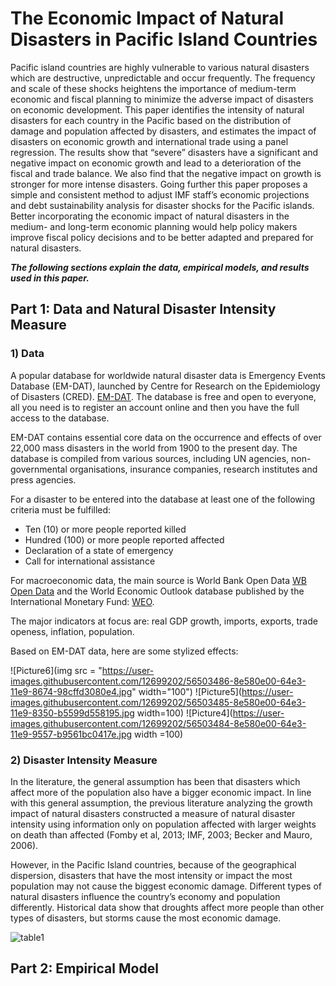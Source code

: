 # The Economic Impact of Natural Disasters in Pacific Island Countries
Pacific island countries are highly vulnerable to various natural disasters which are destructive, unpredictable and occur frequently. The frequency and scale of these shocks heightens the importance of medium-term economic and fiscal planning to minimize the adverse impact of disasters on economic development. This paper identifies the intensity of natural disasters for each country in the Pacific based on the distribution of damage and population affected by disasters, and estimates the impact of disasters on economic growth and international trade using a panel regression. The results show that “severe” disasters have a significant and negative impact on economic growth and lead to a deterioration of the fiscal and trade balance. We also find that the negative impact on growth is stronger for more intense disasters. Going further this paper proposes a simple and consistent method to adjust IMF staff’s economic projections and debt sustainability analysis for disaster shocks for the Pacific islands. Better incorporating the economic impact of natural disasters in the medium- and long-term economic planning would help policy makers improve fiscal policy decisions and to be better adapted and prepared for natural disasters.

**_The following sections explain the data, empirical models, and results used in this paper._**

## Part 1: Data and Natural Disaster Intensity Measure
### 1) Data
A popular database for worldwide natural disaster data is Emergency Events Database (EM-DAT), launched by Centre for Research on the Epidemiology of Disasters (CRED). [EM-DAT](https://www.emdat.be/). The database is free and open to everyone, all you need is to register an account online and then you have the full access to the database. 

EM-DAT contains essential core data on the occurrence and effects of over 22,000 mass disasters in the world from 1900 to the present day. The database is compiled from various sources, including UN agencies, non-governmental organisations, insurance companies, research institutes and press agencies. 

For a disaster to be entered into the database at least one of the following criteria must be fulfilled:
- Ten (10) or more people reported killed
- Hundred (100) or more people reported affected
- Declaration of a state of emergency
- Call for international assistance

For macroeconomic data, the main source is World Bank Open Data [WB Open Data](https://data.worldbank.org/) and the World Economic Outlook database published by the International Monetary Fund: [WEO](https://www.imf.org/external/pubs/ft/weo/2019/01/weodata/index.aspx).

The major indicators at focus are: real GDP growth, imports, exports, trade openess, inflation, population.

Based on EM-DAT data, here are some stylized effects:

![Picture6](img src = "https://user-images.githubusercontent.com/12699202/56503486-8e580e00-64e3-11e9-8674-98cffd3080e4.jpg"  width="100")
![Picture5](https://user-images.githubusercontent.com/12699202/56503485-8e580e00-64e3-11e9-8350-b5599d558195.jpg  width=100)
![Picture4](https://user-images.githubusercontent.com/12699202/56503484-8e580e00-64e3-11e9-9557-b9561bc0417e.jpg  width =100)

### 2) Disaster Intensity Measure
In the literature, the general assumption has been that disasters which affect more of the population also have a bigger economic impact. In line with this general assumption, the previous literature analyzing the growth impact of natural disasters constructed a measure of natural disaster intensity using information only on population affected with larger weights on death than affected (Fomby et al, 2013; IMF, 2003; Becker and Mauro, 2006).

However, in the Pacific Island countries, because of the geographical dispersion, disasters that have the most intensity or impact the most population may not cause the biggest economic damage. Different types of natural disasters influence the country’s economy and population differently. Historical data show that droughts affect more people than other types of disasters, but storms cause the most economic damage. 

![table1](https://user-images.githubusercontent.com/12699202/56671806-41ab3900-6683-11e9-90a8-b14627570254.jpg)



## Part 2: Empirical Model





